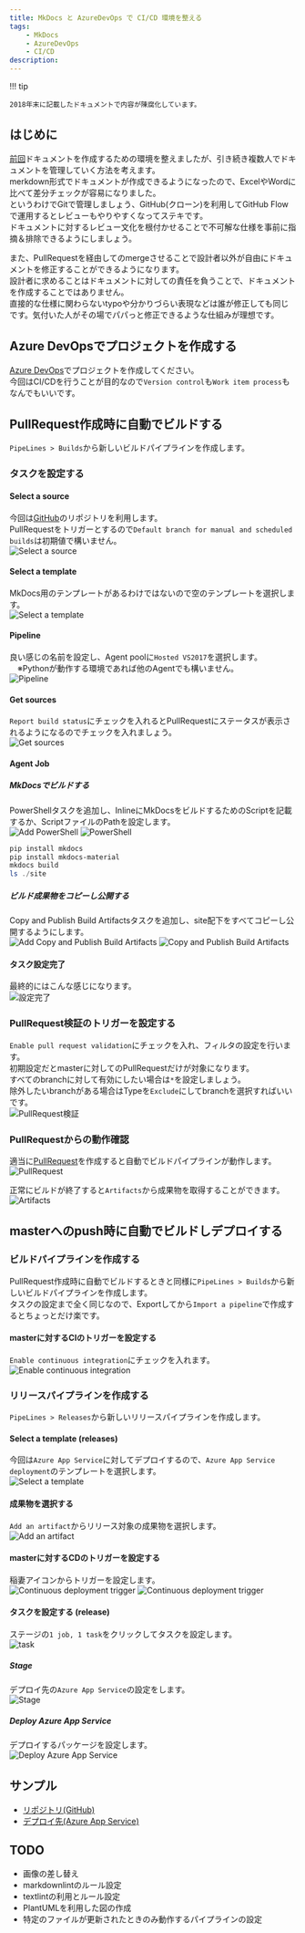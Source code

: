 ```yaml
---
title: MkDocs と AzureDevOps で CI/CD 環境を整える
tags:
    - MkDocs
    - AzureDevOps
    - CI/CD
description: 
---
```


!!! tip

    2018年末に記載したドキュメントで内容が陳腐化しています。  

## はじめに

[前回](../MkDocsでドキュメントを作成する環境を整える)ドキュメントを作成するための環境を整えましたが、引き続き複数人でドキュメントを管理していく方法を考えます。  
merkdown形式でドキュメントが作成できるようになったので、ExcelやWordに比べて差分チェックが容易になりました。  
というわけでGitで管理しましょう、GitHub(クローン)を利用してGitHub Flowで運用するとレビューもやりやすくなってステキです。  
ドキュメントに対するレビュー文化を根付かせることで不可解な仕様を事前に指摘＆排除できるようにしましょう。  

また、PullRequestを経由してのmergeさせることで設計者以外が自由にドキュメントを修正することができるようになります。  
設計者に求めることはドキュメントに対しての責任を負うことで、ドキュメントを作成することではありません。  
直接的な仕様に関わらないtypoや分かりづらい表現などは誰が修正しても同じです。気付いた人がその場でパパっと修正できるような仕組みが理想です。  

## Azure DevOpsでプロジェクトを作成する

[Azure DevOps](https://azure.microsoft.com/ja-jp/services/devops/)でプロジェクトを作成してください。  
今回はCI/CDを行うことが目的なので`Version control`も`Work item process`もなんでもいいです。  

## PullRequest作成時に自動でビルドする

`PipeLines > Builds`から新しいビルドパイプラインを作成します。  

### タスクを設定する

#### Select a source

今回は[GitHub](https://github.com/Shigezo32/DocsSample)のリポジトリを利用します。  
PullRequestをトリガーとするので`Default branch for manual and scheduled builds`は初期値で構いません。  
![Select a source](./images/Environment-cicd_001.PNG)

#### Select a template

MkDocs用のテンプレートがあるわけではないので空のテンプレートを選択します。  
![Select a template](./images/Environment-cicd_002.PNG)

#### Pipeline

良い感じの名前を設定し、Agent poolに`Hosted VS2017`を選択します。  
　※Pythonが動作する環境であれば他のAgentでも構いません。  
![Pipeline](./images/Environment-cicd_003.PNG)

#### Get sources

`Report build status`にチェックを入れるとPullRequestにステータスが表示されるようになるのでチェックを入れましょう。  
![Get sources](./images/Environment-cicd_004.PNG)

#### Agent Job

##### MkDocsでビルドする

PowerShellタスクを追加し、InlineにMkDocsをビルドするためのScriptを記載するか、ScriptファイルのPathを設定します。  
![Add PowerShell](./images/Environment-cicd_005.PNG)
![PowerShell](./images/Environment-cicd_006.PNG)

``` build.ps1
pip install mkdocs
pip install mkdocs-material
mkdocs build
ls ./site
```

##### ビルド成果物をコピーし公開する

Copy and Publish Build Artifactsタスクを追加し、site配下をすべてコピーし公開するようにします。  
![Add Copy and Publish Build Artifacts](./images/Environment-cicd_007.PNG)
![Copy and Publish Build Artifacts](./images/Environment-cicd_008.PNG)

#### タスク設定完了

最終的にはこんな感じになります。  
![設定完了](./images/Environment-cicd_009.PNG)

### PullRequest検証のトリガーを設定する

`Enable pull request validation`にチェックを入れ、フィルタの設定を行います。  
初期設定だとmasterに対してのPullRequestだけが対象になります。  
すべてのbranchに対して有効にしたい場合は`*`を設定しましょう。  
除外したいbranchがある場合はTypeを`Exclude`にしてbranchを選択すればいいです。  
![PullRequest検証](./images/Environment-cicd_010.PNG)

### PullRequestからの動作確認

適当に[PullRequest](https://github.com/Shigezo32/DocsSample/pull/1)を作成すると自動でビルドパイプラインが動作します。  
![PullRequest](./images/Environment-cicd_011.PNG)

正常にビルドが終了すると`Artifacts`から成果物を取得することができます。  
![Artifacts](./images/Environment-cicd_012.PNG)

## masterへのpush時に自動でビルドしデプロイする

### ビルドパイプラインを作成する

PullRequest作成時に自動でビルドするときと同様に`PipeLines > Builds`から新しいビルドパイプラインを作成します。  
タスクの設定まで全く同じなので、Exportしてから`Import a pipeline`で作成するとちょっとだけ楽です。  

#### masterに対するCIのトリガーを設定する

`Enable continuous integration`にチェックを入れます。  
![Enable continuous integration](./images/Environment-cicd_013.PNG)

### リリースパイプラインを作成する

`PipeLines > Releases`から新しいリリースパイプラインを作成します。  

#### Select a template (releases)

今回は`Azure App Service`に対してデプロイするので、`Azure App Service deployment`のテンプレートを選択します。  
![Select a template](./images/Environment-cicd_014.PNG)

#### 成果物を選択する

`Add an artifact`からリリース対象の成果物を選択します。  
![Add an artifact](./images/Environment-cicd_015.PNG)

#### masterに対するCDのトリガーを設定する

稲妻アイコンからトリガーを設定します。  
![Continuous deployment trigger](./images/Environment-cicd_016.PNG)
![Continuous deployment trigger](./images/Environment-cicd_017.PNG)

#### タスクを設定する (release)

ステージの`1 job, 1 task`をクリックしてタスクを設定します。  
![task](./images/Environment-cicd_018.PNG)

##### Stage

デプロイ先の`Azure App Service`の設定をします。  
![Stage](./images/Environment-cicd_019.PNG)

##### Deploy Azure App Service

デプロイするパッケージを設定します。  
![Deploy Azure App Service](./images/Environment-cicd_020.PNG)

## サンプル

* [リポジトリ(GitHub)](https://github.com/Shigezo32/DocsSample)
* [デプロイ先(Azure App Service)](https://mkdocs-sample.azurewebsites.net)

## TODO

* 画像の差し替え
* markdownlintのルール設定
* textlintの利用とルール設定
* PlantUMLを利用した図の作成
* 特定のファイルが更新されたときのみ動作するパイプラインの設定